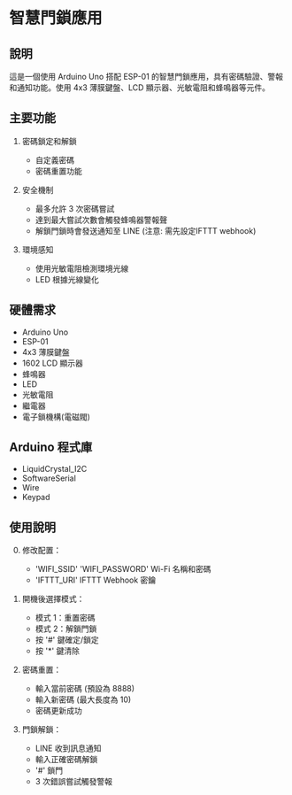 # 智慧門鎖應用

## 說明

這是一個使用 Arduino Uno 搭配 ESP-01 的智慧門鎖應用，具有密碼驗證、警報和通知功能。使用 4x3 薄膜鍵盤、LCD 顯示器、光敏電阻和蜂鳴器等元件。

## 主要功能

1. 密碼鎖定和解鎖
   - 自定義密碼
   - 密碼重置功能

2. 安全機制
   - 最多允許 3 次密碼嘗試
   - 達到最大嘗試次數會觸發蜂鳴器警報聲
   - 解鎖門鎖時會發送通知至 LINE (注意: 需先設定IFTTT webhook)

3. 環境感知
   - 使用光敏電阻檢測環境光線
   - LED 根據光線變化

## 硬體需求

- Arduino Uno
- ESP-01
- 4x3 薄膜鍵盤
- 1602 LCD 顯示器
- 蜂鳴器
- LED
- 光敏電阻
- 繼電器
- 電子鎖機構(電磁閥)

## Arduino 程式庫

- LiquidCrystal_I2C
- SoftwareSerial
- Wire
- Keypad

## 使用說明

0. 修改配置：
    - 'WIFI_SSID' 'WIFI_PASSWORD' Wi-Fi 名稱和密碼
    - 'IFTTT_URI' IFTTT Webhook 密鑰

1. 開機後選擇模式：
   - 模式 1：重置密碼
   - 模式 2：解鎖門鎖
   - 按 '#' 鍵確定/鎖定
   - 按 '*' 鍵清除

2. 密碼重置：
   - 輸入當前密碼 (預設為 8888)
   - 輸入新密碼 (最大長度為 10)
   - 密碼更新成功
   
3. 門鎖解鎖：
   - LINE 收到訊息通知
   - 輸入正確密碼解鎖
   - '#' 鎖門
   - 3 次錯誤嘗試觸發警報